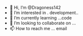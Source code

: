 - 👋 Hi, I’m @Dragoness142
- 👀 I’m interested in . development..
- 🌱 I’m currently learning ...code
- 💞️ I’m looking to collaborate on ...
- 📫 How to reach me ... email

<!---
Dragoness142/Dragoness142 is a ✨ special ✨ repository because its `README.md` (this file) appears on your GitHub profile.
You can click the Preview link to take a look at your changes.
--->
